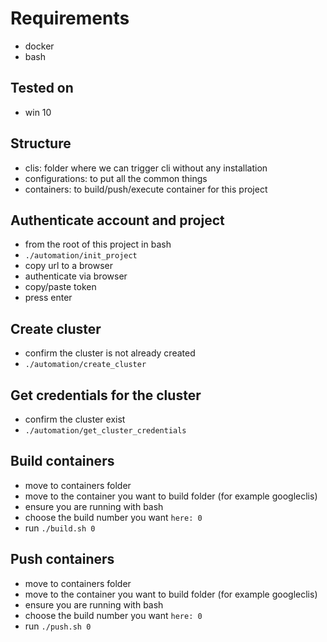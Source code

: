 # Requirements
- docker
- bash

## Tested on
- win 10

## Structure
- clis: folder where we can trigger cli without any installation
- configurations: to put all the common things
- containers: to build/push/execute container for this project

## Authenticate account and project
- from the root of this project in bash
- `./automation/init_project`
- copy url to a browser
- authenticate via browser
- copy/paste token
- press enter

## Create cluster
- confirm the cluster is not already created
- `./automation/create_cluster`

## Get credentials for the cluster
- confirm the cluster exist
- `./automation/get_cluster_credentials`

## Build containers
- move to containers folder
- move to the container you want to build folder (for example googleclis)
- ensure you are running with bash
- choose the build number you want `here: 0`
- run `./build.sh 0`

## Push containers
- move to containers folder
- move to the container you want to build folder (for example googleclis)
- ensure you are running with bash
- choose the build number you want `here: 0`
- run `./push.sh 0`
